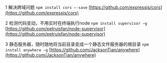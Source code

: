 1 解决跨域问题 `npm install cors –-save`
[https://github.com/expressjs/cors](https://github.com/expressjs/cors)

2 检测代码变动，不用实时在终端执行node `npm install supervisor –g`
[https://github.com/petruisfan/node-supervisor](https://github.com/petruisfan/node-supervisor)

3 静态服务器，随时随地将当前目录变成一个静态文件服务器的根目录 `npm install anywhere –g`
[https://github.com/JacksonTian/anywhere](https://github.com/JacksonTian/anywhere)